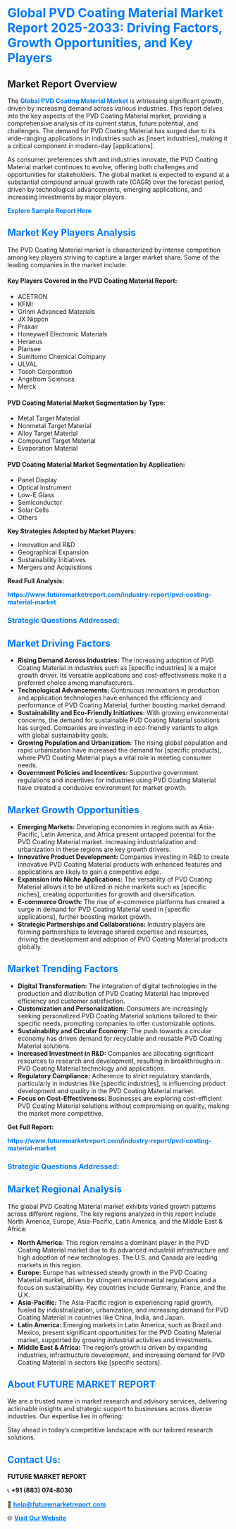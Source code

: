 <h1 style="color: #007BFF;">Global PVD Coating Material Market Report 2025-2033: Driving Factors, Growth Opportunities, and Key Players</h1>

<section id="overview">
<h2>Market Report Overview</h2>
<p>The <a href="https://www.futuremarketreport.com/industry-report/pvd-coating-material-market" style="color: #007BFF; text-decoration: none;"><strong>Global PVD Coating Material Market</strong></a> is witnessing significant growth, driven by increasing demand across various industries. This report delves into the key aspects of the PVD Coating Material market, providing a comprehensive analysis of its current status, future potential, and challenges. The demand for PVD Coating Material has surged due to its wide-ranging applications in industries such as [insert industries], making it a critical component in modern-day [applications].</p>
<p>As consumer preferences shift and industries innovate, the PVD Coating Material market continues to evolve, offering both challenges and opportunities for stakeholders. The global market is expected to expand at a substantial compound annual growth rate (CAGR) over the forecast period, driven by technological advancements, emerging applications, and increasing investments by major players.</p>
</section>

<section id="overview">
<p><a href="https://www.futuremarketreport.com/request-sample/reportId=41497" style="color: #007BFF; text-decoration: none;"><strong>Explore Sample Report Here</strong></a></p>
</section>

<section id="key-players">
<h2 style="color: #007BFF;">Market Key Players Analysis</h2>
<p>The PVD Coating Material market is characterized by intense competition among key players striving to capture a larger market share. Some of the leading companies in the market include:</p>
<h4>Key Players Covered in the PVD Coating Material Report:</h4>
<ul><li>ACETRON</li><li>KFMI</li><li>Grinm Advanced Materials</li><li>JX Nippon</li><li>Praxair</li><li>Honeywell Electronic Materials</li><li>Heraeus</li><li>Plansee</li><li>Sumitomo Chemical Company</li><li>ULVAL</li><li>Tosoh Corporation</li><li>Angstrom Sciences</li><li>Merck</li></ul>
<h4>PVD Coating Material Market Segmentation by Type:</h4>
<ul><li>Metal Target Material</li><li>Nonmetal Target Material</li><li>Alloy Target Material</li><li>Compound Target Material</li><li>Evaporation Material</li></ul>

<h4>PVD Coating Material Market Segmentation by Application:</h4>
<ul><li>Panel Display</li><li>Optical Instrument</li><li>Low-E Glass</li><li>Semiconductor</li><li>Solar Cells</li><li>Others</li></ul>
<p><strong>Key Strategies Adopted by Market Players:</strong></p>
<ul>
<li>Innovation and R&D</li>
<li>Geographical Expansion</li>
<li>Sustainability Initiatives</li>
<li>Mergers and Acquisitions</li>
</ul>
</section>

<section>
<p><strong>Read Full Analysis: </strong></p><a href="https://www.futuremarketreport.com/industry-report/pvd-coating-material-market" style="color: #007BFF; text-decoration: none;"><strong>https://www.futuremarketreport.com/industry-report/pvd-coating-material-market</strong></a>
<h3 style="color: #007BFF;">Strategic Questions Addressed:</h3>
</section>

<section id="driving-factors">
<h2 style="color: #007BFF;">Market Driving Factors</h2>
<ul>
<li><strong>Rising Demand Across Industries:</strong> The increasing adoption of PVD Coating Material in industries such as [specific industries] is a major growth driver. Its versatile applications and cost-effectiveness make it a preferred choice among manufacturers.</li>
<li><strong>Technological Advancements:</strong> Continuous innovations in production and application technologies have enhanced the efficiency and performance of PVD Coating Material, further boosting market demand.</li>
<li><strong>Sustainability and Eco-Friendly Initiatives:</strong> With growing environmental concerns, the demand for sustainable PVD Coating Material solutions has surged. Companies are investing in eco-friendly variants to align with global sustainability goals.</li>
<li><strong>Growing Population and Urbanization:</strong> The rising global population and rapid urbanization have increased the demand for [specific products], where PVD Coating Material plays a vital role in meeting consumer needs.</li>
<li><strong>Government Policies and Incentives:</strong> Supportive government regulations and incentives for industries using PVD Coating Material have created a conducive environment for market growth.</li>
</ul>
</section>

<section id="growth-opportunities">
<h2 style="color: #007BFF;">Market Growth Opportunities</h2>
<ul>
<li><strong>Emerging Markets:</strong> Developing economies in regions such as Asia-Pacific, Latin America, and Africa present untapped potential for the PVD Coating Material market. Increasing industrialization and urbanization in these regions are key growth drivers.</li>
<li><strong>Innovative Product Development:</strong> Companies investing in R&D to create innovative PVD Coating Material products with enhanced features and applications are likely to gain a competitive edge.</li>
<li><strong>Expansion into Niche Applications:</strong> The versatility of PVD Coating Material allows it to be utilized in niche markets such as [specific niches], creating opportunities for growth and diversification.</li>
<li><strong>E-commerce Growth:</strong> The rise of e-commerce platforms has created a surge in demand for PVD Coating Material used in [specific applications], further boosting market growth.</li>
<li><strong>Strategic Partnerships and Collaborations:</strong> Industry players are forming partnerships to leverage shared expertise and resources, driving the development and adoption of PVD Coating Material products globally.</li>
</ul>
</section>

<section id="trending-factors">
<h2 style="color: #007BFF;">Market Trending Factors</h2>
<ul>
<li><strong>Digital Transformation:</strong> The integration of digital technologies in the production and distribution of PVD Coating Material has improved efficiency and customer satisfaction.</li>
<li><strong>Customization and Personalization:</strong> Consumers are increasingly seeking personalized PVD Coating Material solutions tailored to their specific needs, prompting companies to offer customizable options.</li>
<li><strong>Sustainability and Circular Economy:</strong> The push towards a circular economy has driven demand for recyclable and reusable PVD Coating Material solutions.</li>
<li><strong>Increased Investment in R&D:</strong> Companies are allocating significant resources to research and development, resulting in breakthroughs in PVD Coating Material technology and applications.</li>
<li><strong>Regulatory Compliance:</strong> Adherence to strict regulatory standards, particularly in industries like [specific industries], is influencing product development and quality in the PVD Coating Material market.</li>
<li><strong>Focus on Cost-Effectiveness:</strong> Businesses are exploring cost-efficient PVD Coating Material solutions without compromising on quality, making the market more competitive.</li>
</ul>
</section>

<section>
<p><strong>Get Full Report: </strong></p><a href="https://www.futuremarketreport.com/industry-report/pvd-coating-material-market" style="color: #007BFF; text-decoration: none;"><strong>https://www.futuremarketreport.com/industry-report/pvd-coating-material-market</strong></a>
<h3 style="color: #007BFF;">Strategic Questions Addressed:</h3>
</section>


<section id="regional-analysis">
<h2 style="color: #007BFF;">Market Regional Analysis</h2>
<p>The global PVD Coating Material market exhibits varied growth patterns across different regions. The key regions analyzed in this report include North America, Europe, Asia-Pacific, Latin America, and the Middle East & Africa:</p>
<ul>
<li><strong>North America:</strong> This region remains a dominant player in the PVD Coating Material market due to its advanced industrial infrastructure and high adoption of new technologies. The U.S. and Canada are leading markets in this region.</li>
<li><strong>Europe:</strong> Europe has witnessed steady growth in the PVD Coating Material market, driven by stringent environmental regulations and a focus on sustainability. Key countries include Germany, France, and the U.K.</li>
<li><strong>Asia-Pacific:</strong> The Asia-Pacific region is experiencing rapid growth, fueled by industrialization, urbanization, and increasing demand for PVD Coating Material in countries like China, India, and Japan.</li>
<li><strong>Latin America:</strong> Emerging markets in Latin America, such as Brazil and Mexico, present significant opportunities for the PVD Coating Material market, supported by growing industrial activities and investments.</li>
<li><strong>Middle East & Africa:</strong> The region’s growth is driven by expanding industries, infrastructure development, and increasing demand for PVD Coating Material in sectors like [specific sectors].</li>
</ul>
</section>

<footer>
<h2 style="color: #007BFF;">About FUTURE MARKET REPORT</h2>
<p>We are a trusted name in market research and advisory services, delivering actionable insights and strategic support to businesses across diverse industries. Our expertise lies in offering:</p>

<p>Stay ahead in today’s competitive landscape with our tailored research solutions.</p>

<h2 style="color: #007BFF;">Contact Us:</h2>
<p><strong>FUTURE MARKET REPORT</strong></p>
<p>📞 <strong>+91 (883) 074-8030</strong></p>
<p>📧 <strong><a href="mailto:help@futuremarketreport.com" style="color: #007BFF;">help@futuremarketreport.com</a></strong></p>
<p>🌐 <strong><a href="https://www.futuremarketreport.com/" style="color: #007BFF;">Visit Our Website</a></strong></p>
</footer>